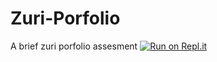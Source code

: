 # Zuri-Porfolio
A brief zuri porfolio assesment
[![Run on Repl.it](https://repl.it/badge/github/papilocollanso/Zuri-Porfolio)](https://repl.it/github/papilocollanso/Zuri-Porfolio)
